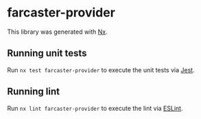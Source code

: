 # farcaster-provider

This library was generated with [Nx](https://nx.dev).

## Running unit tests

Run `nx test farcaster-provider` to execute the unit tests via [Jest](https://jestjs.io).

## Running lint

Run `nx lint farcaster-provider` to execute the lint via [ESLint](https://eslint.org/).
